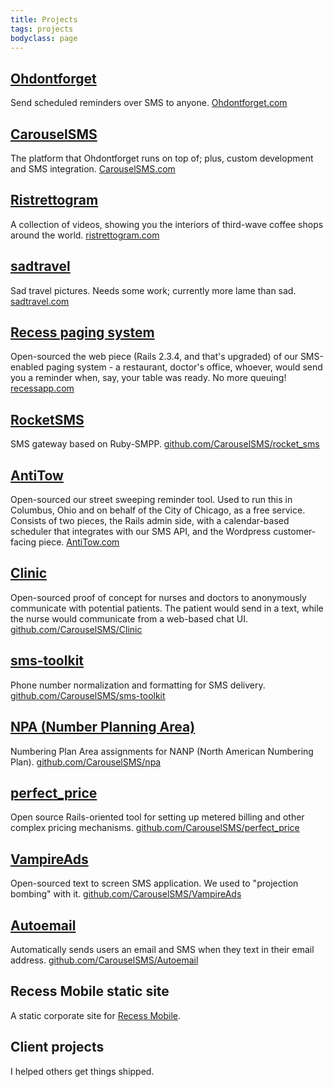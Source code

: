 ```yaml
---
title: Projects
tags: projects
bodyclass: page
---
```


## [Ohdontforget](http://Ohdontforget.com)
Send scheduled reminders over SMS to anyone. [Ohdontforget.com](http://ohdontforget.com)

## [CarouselSMS](http://CarouselSMS.com)
The platform that Ohdontforget runs on top of; plus, custom development and SMS integration. [CarouselSMS.com](http://CarouselSMS.com)

## [Ristrettogram](http://ristrettogram.com)
A collection of videos, showing you the interiors of third-wave coffee shops around the world. [ristrettogram.com](http://ristrettogram.com)

## [sadtravel](http://sadtravel.com)
Sad travel pictures. Needs some work; currently more lame than sad. [sadtravel.com](http://sadtravel.com)

## [Recess paging system](http://RecessApp.com)
Open-sourced the web piece (Rails 2.3.4, and that's upgraded) of our SMS-enabled paging system - a restaurant, doctor's office, whoever, would send you a reminder when, say, your table was ready. No more queuing! [recessapp.com](http://RecessApp.com)

## [RocketSMS](https://github.com/CarouselSMS/rocket_sms)
SMS gateway based on Ruby-SMPP. [github.com/CarouselSMS/rocket_sms](https://github.com/CarouselSMS/rocket_sms)

## [AntiTow](http://antitow.com)
Open-sourced our street sweeping reminder tool. Used to run this in Columbus, Ohio and on behalf of the City of Chicago, as a free service. Consists of two pieces, the Rails admin side, with a calendar-based scheduler that integrates with our SMS API, and the Wordpress customer-facing piece. [AntiTow.com](http://antitow.com)

## [Clinic](http://https://github.com/CarouselSMS/Clinic)
Open-sourced proof of concept for nurses and doctors to anonymously communicate with potential patients. The patient would send in a text, while the nurse would communicate from a web-based chat UI. [github.com/CarouselSMS/Clinic](https://github.com/CarouselSMS/Clinic)

## [sms-toolkit](https://github.com/CarouselSMS/sms-toolkit)
Phone number normalization and formatting for SMS delivery. [github.com/CarouselSMS/sms-toolkit](https://github.com/CarouselSMS/sms-toolkit)

## [NPA (Number Planning Area)](https://github.com/CarouselSMS/npa)
Numbering Plan Area assignments for NANP (North American Numbering Plan). [github.com/CarouselSMS/npa](https://github.com/CarouselSMS/npa)

## [perfect_price](https://github.com/CarouselSMS/perfect_price)
Open source Rails-oriented tool for setting up metered billing and other complex pricing mechanisms. [github.com/CarouselSMS/perfect_price](https://github.com/CarouselSMS/perfect_price)

## [VampireAds](https://github.com/CarouselSMS/VampireAds)
Open-sourced text to screen SMS application. We used to "projection bombing" with it. [github.com/CarouselSMS/VampireAds](https://github.com/CarouselSMS/VampireAds)

## [Autoemail](https://github.com/CarouselSMS/Autoemail)
Automatically sends users an email and SMS when they text in their email address. [github.com/CarouselSMS/Autoemail](https://github.com/CarouselSMS/Autoemail)

## Recess Mobile static site
A static corporate site for [Recess Mobile](https://github.com/CarouselSMS/RecessMobile.com).

## Client projects
I helped others get things shipped.
